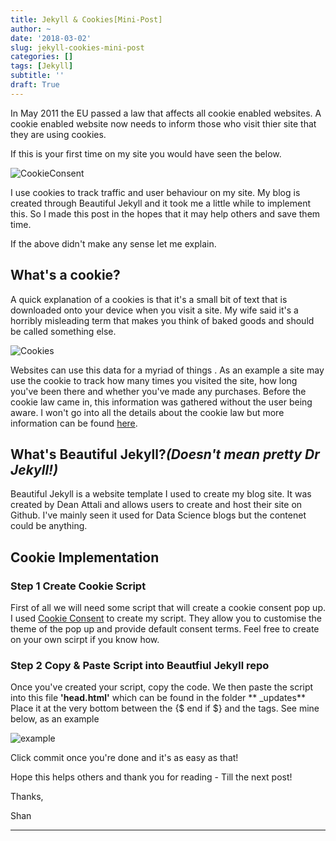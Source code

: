 ```yaml
---
title: Jekyll & Cookies[Mini-Post]
author: ~
date: '2018-03-02'
slug: jekyll-cookies-mini-post
categories: []
tags: [Jekyll]
subtitle: ''
draft: True
---
```


In May 2011 the EU passed a law that affects all cookie enabled websites. A cookie enabled website now needs to inform those who visit thier site that they are using cookies.  

If this is your first time on my site you would have seen the below. 

![CookieConsent](/img/Cookie%20Consent.JPG)

I use cookies to track traffic and user behaviour on my site.  My blog is created through Beautiful Jekyll and it took me a little while to implement this. So I made this post in the hopes that it may help others and save them time.

If the above didn't make any sense let me explain.

## What's a cookie?

A quick explanation of a cookies is that it's a small bit of text that is downloaded onto your device when you visit a site. My wife said it's a horribly misleading term that makes you think of baked goods and should be called something else. 

![Cookies](https://www.askideas.com/media/41/I-Got-99-Cookies-But-A-Bitch-Ate-One-Funny-Cookie-Meme-Picture.jpg)

Websites can use this data for a myriad of things . As an example a site may use the cookie to track how many times you visited the site, how long you've been there and whether you've made any purchases.  Before the cookie law came in, this information was gathered without the user being aware. I won't go into all the details about the cookie law but more information can be found [here](https://www.cookielaw.org/faq/#Whatsthecookielawallabout). 


## What's Beautiful Jekyll?*(Doesn't mean pretty Dr Jekyll!)*

Beautiful Jekyll is a website template I used to create my blog site. It was created by Dean Attali and allows users to create and host their site on Github. I've mainly seen it used for Data Science blogs but the contenet could be anything. 

## Cookie Implementation


### **Step 1 Create Cookie Script**
First of all we will need some script that will create a cookie consent pop up. I used [Cookie Consent](https://cookieconsent.insites.com/download/) to create my script. They allow you to customise the theme of the pop up and provide default consent terms.
Feel free to create on your own scirpt if you know how.

### **Step 2 Copy & Paste Script into Beautfiul Jekyll repo**
Once you've created your script, copy the code. We then paste the script into this file **'head.html'** which can be found in the folder ** _updates**  Place it at the very bottom between the {$ end if $} and the </head> tags. See mine below, as an example

![example](/img/Head_HTML.PNG)

Click commit once you're done and it's as easy as that!

Hope this helps others and thank you for reading - Till the next post!

Thanks,

Shan


----------
